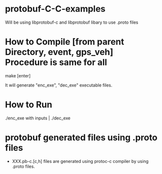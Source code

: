 # protobuf-C-C-examples
Will be using libprotobuf-c and libprotobuf libary to use .proto files

# How to Compile  [from parent Directory, event, gps_veh] Procedure is same for all
make [enter]

It will generate "enc_exe", "dec_exe" executable files.

# How to Run
./enc_exe with inputs | ./dec_exe

# protobuf generated files using .proto files
* XXX.pb-c.[c,h] files
are generated using protoc-c compiler by using .proto files.


